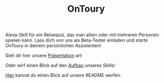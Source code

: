 ﻿---
title: OnToury
---

Alexa-Skill für ein Reisequiz, das man allein oder mit mehreren Personen spielen kann.
Lass dich von uns als Beta-Tester einladen und *starte OnToury* in deinem persönlichen Assistenten!

Sieh dir hier unsere [Präsentation](Presentation.pdf) an!

Oder wirf einen Blick auf den [Aufbau](PresentationSprint3.pdf) unseres Skills! 

[Hier](https://github.com/sweIhm-ws2018-19/skillproject-fr-33/blob/master/README.md) kannst du einen Blick auf unsere README werfen.
